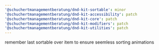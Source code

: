 ```yaml
---
'@schuchertmanagementberatung/dnd-kit-sortable': minor
'@schuchertmanagementberatung/dnd-kit-accessibility': patch
'@schuchertmanagementberatung/dnd-kit-core': patch
'@schuchertmanagementberatung/dnd-kit-modifiers': patch
'@schuchertmanagementberatung/dnd-kit-utilities': patch
---
```


remember last sortable over item to ensure seemless sorting animations
